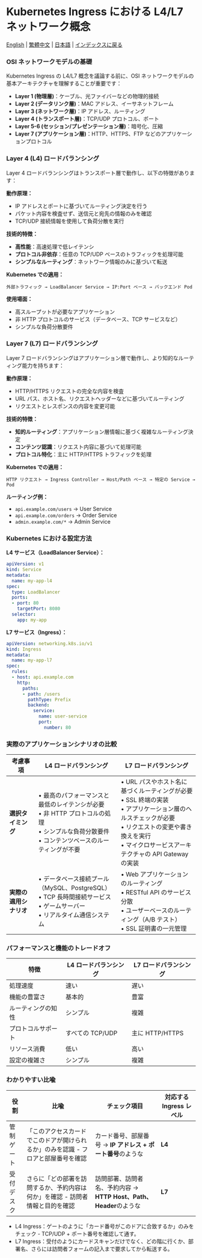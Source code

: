 # Kubernetes Ingress における L4/L7 ネットワーク概念

[English](../en/27_k8s_ingress_l4_l7.md) | [繁體中文](../zh-tw/27_k8s_ingress_l4_l7.md) | [日本語](../ja/27_k8s_ingress_l4_l7.md) | [インデックスに戻る](../README.md)

### OSI ネットワークモデルの基礎

Kubernetes Ingress の L4/L7 概念を議論する前に、OSI ネットワークモデルの基本アーキテクチャを理解することが重要です：

- **Layer 1 (物理層)**：ケーブル、光ファイバーなどの物理的接続
- **Layer 2 (データリンク層)**：MAC アドレス、イーサネットフレーム
- **Layer 3 (ネットワーク層)**：IP アドレス、ルーティング
- **Layer 4 (トランスポート層)**：TCP/UDP プロトコル、ポート
- **Layer 5-6 (セッション/プレゼンテーション層)**：暗号化、圧縮
- **Layer 7 (アプリケーション層)**：HTTP、HTTPS、FTP などのアプリケーションプロトコル

### Layer 4 (L4) ロードバランシング

Layer 4 ロードバランシングはトランスポート層で動作し、以下の特徴があります：

**動作原理：**
- IP アドレスとポートに基づいてルーティング決定を行う
- パケット内容を検査せず、送信元と宛先の情報のみを確認
- TCP/UDP 接続情報を使用して負荷分散を実行

**技術的特徴：**
- **高性能**：高速処理で低レイテンシ
- **プロトコル非依存**：任意の TCP/UDP ベースのトラフィックを処理可能
- **シンプルなルーティング**：ネットワーク情報のみに基づいて転送

**Kubernetes での適用：**
```
外部トラフィック → LoadBalancer Service → IP:Port ベース → バックエンド Pod
```

**使用場面：**
- 高スループットが必要なアプリケーション
- 非 HTTP プロトコルのサービス（データベース、TCP サービスなど）
- シンプルな負荷分散要件

### Layer 7 (L7) ロードバランシング

Layer 7 ロードバランシングはアプリケーション層で動作し、より知的なルーティング能力を持ちます：

**動作原理：**
- HTTP/HTTPS リクエストの完全な内容を検査
- URL パス、ホスト名、リクエストヘッダーなどに基づいてルーティング
- リクエストとレスポンスの内容を変更可能

**技術的特徴：**
- **知的ルーティング**：アプリケーション層情報に基づく複雑なルーティング決定
- **コンテンツ認識**：リクエスト内容に基づいて処理可能
- **プロトコル特化**：主に HTTP/HTTPS トラフィックを処理

**Kubernetes での適用：**
```
HTTP リクエスト → Ingress Controller → Host/Path ベース → 特定の Service → Pod
```

**ルーティング例：**
- `api.example.com/users` → User Service
- `api.example.com/orders` → Order Service
- `admin.example.com/*` → Admin Service

### Kubernetes における設定方法

**L4 サービス（LoadBalancer Service）：**
```yaml
apiVersion: v1
kind: Service
metadata:
  name: my-app-l4
spec:
  type: LoadBalancer
  ports:
  - port: 80
    targetPort: 8080
  selector:
    app: my-app
```

**L7 サービス（Ingress）：**
```yaml
apiVersion: networking.k8s.io/v1
kind: Ingress
metadata:
  name: my-app-l7
spec:
  rules:
  - host: api.example.com
    http:
      paths:
      - path: /users
        pathType: Prefix
        backend:
          service:
            name: user-service
            port:
              number: 80
```

### 実際のアプリケーションシナリオの比較

| 考慮事項 | L4 ロードバランシング | L7 ロードバランシング |
|----------|----------------------|----------------------|
| **選択タイミング** | • 最高のパフォーマンスと最低のレイテンシが必要<br>• 非 HTTP プロトコルの処理<br>• シンプルな負荷分散要件<br>• コンテンツベースのルーティングが不要 | • URL パスやホスト名に基づくルーティングが必要<br>• SSL 終端の実装<br>• アプリケーション層のヘルスチェックが必要<br>• リクエストの変更や書き換えを実行<br>• マイクロサービスアーキテクチャの API Gateway の実装 |
| **実際の適用シナリオ** | • データベース接続プール（MySQL、PostgreSQL）<br>• TCP 長時間接続サービス<br>• ゲームサーバー<br>• リアルタイム通信システム | • Web アプリケーションのルーティング<br>• RESTful API のサービス分散<br>• ユーザーベースのルーティング（A/B テスト）<br>• SSL 証明書の一元管理 |

### パフォーマンスと機能のトレードオフ

| 特徴 | L4 ロードバランシング | L7 ロードバランシング |
|------|----------------------|----------------------|
| 処理速度 | 速い | 遅い |
| 機能の豊富さ | 基本的 | 豊富 |
| ルーティングの知性 | シンプル | 複雑 |
| プロトコルサポート | すべての TCP/UDP | 主に HTTP/HTTPS |
| リソース消費 | 低い | 高い |
| 設定の複雑さ | シンプル | 複雑 |

### わかりやすい比喩

| 役割 | 比喩 | チェック項目 | 対応する Ingress レベル |
|------|------|--------------|------------------------|
| 管制ゲート | 「このアクセスカードでこのドアが開けられるか」のみを認識 - フロアと部屋番号を確認 | カード番号、部屋番号 → **IP アドレス + ポート番号**のような | **L4** |
| 受付デスク | さらに「どの部署を訪問するか、予約内容は何か」を確認 - 訪問者情報と目的を確認 | 訪問部署、訪問者名、予約内容 → **HTTP Host、Path、Header**のような | **L7** |

- L4 Ingress：ゲートのように「カード番号がこのドアに合致するか」のみをチェック - TCP/UDP + ポート番号を確認して通す。
- L7 Ingress：受付のようにカードスキャンだけでなく、どの階に行くか、部署名、さらには訪問者フォームの記入まで要求してから転送する。